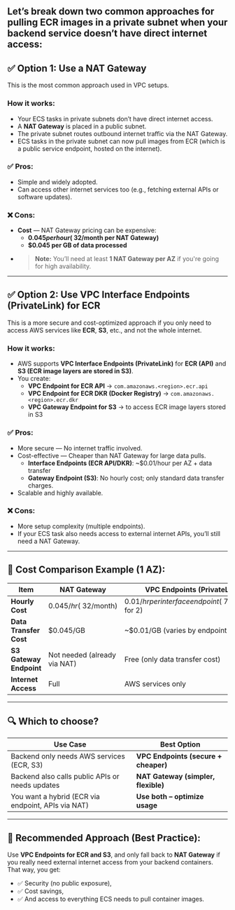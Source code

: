 ## Let’s break down two common approaches for pulling ECR images in a private subnet when your backend service doesn’t have direct internet access:

## ✅ Option 1: Use a NAT Gateway

This is the most common approach used in VPC setups.

### How it works:
- Your ECS tasks in private subnets don’t have direct internet access.
- A **NAT Gateway** is placed in a public subnet.
- The private subnet routes outbound internet traffic via the NAT Gateway.
- ECS tasks in the private subnet can now pull images from ECR (which is a public service endpoint, hosted on the internet).

### ✅ Pros:
- Simple and widely adopted.
- Can access other internet services too (e.g., fetching external APIs or software updates).

### ❌ Cons:
- **Cost** — NAT Gateway pricing can be expensive:
  - **$0.045 per hour (~$32/month per NAT Gateway)**
  - **$0.045 per GB of data processed**
- > **Note:** You’ll need at least **1 NAT Gateway per AZ** if you're going for high availability.

---

## ✅ Option 2: Use VPC Interface Endpoints (PrivateLink) for ECR

This is a more secure and cost-optimized approach if you only need to access AWS services like **ECR**, **S3**, etc., and not the whole internet.

### How it works:
- AWS supports **VPC Interface Endpoints (PrivateLink)** for **ECR (API)** and **S3 (ECR image layers are stored in S3)**.
- You create:
  - **VPC Endpoint for ECR API** → `com.amazonaws.<region>.ecr.api`
  - **VPC Endpoint for ECR DKR (Docker Registry)** → `com.amazonaws.<region>.ecr.dkr`
  - **VPC Gateway Endpoint for S3** → to access ECR image layers stored in S3

### ✅ Pros:
- More secure — No internet traffic involved.
- Cost-effective — Cheaper than NAT Gateway for large data pulls.
  - **Interface Endpoints (ECR API/DKR)**: ~$0.01/hour per AZ + data transfer
  - **Gateway Endpoint (S3)**: No hourly cost; only standard data transfer charges.
- Scalable and highly available.

### ❌ Cons:
- More setup complexity (multiple endpoints).
- If your ECS task also needs access to external internet APIs, you’ll still need a NAT Gateway.

---

## 💸 Cost Comparison Example (1 AZ):

| Item                     | NAT Gateway                          | VPC Endpoints (PrivateLink)                      |
|--------------------------|--------------------------------------|--------------------------------------------------|
| **Hourly Cost**          | $0.045/hr (~$32/month)              | $0.01/hr per interface endpoint (~$7.20/month for 2) |
| **Data Transfer Cost**   | $0.045/GB                           | ~$0.01/GB (varies by endpoint type)              |
| **S3 Gateway Endpoint**  | Not needed (already via NAT)        | Free (only data transfer cost)                   |
| **Internet Access**      | Full                                | AWS services only                               |

---

## 🔍 Which to choose?

| Use Case                                         | Best Option                          |
|--------------------------------------------------|--------------------------------------|
| Backend only needs AWS services (ECR, S3)         | **VPC Endpoints (secure + cheaper)** |
| Backend also calls public APIs or needs updates  | **NAT Gateway (simpler, flexible)**  |
| You want a hybrid (ECR via endpoint, APIs via NAT)| **Use both – optimize usage**        |

---

## 🏁 Recommended Approach (Best Practice):

Use **VPC Endpoints for ECR and S3**, and only fall back to **NAT Gateway** if you really need external internet access from your backend containers. That way, you get:
- ✅ Security (no public exposure),
- ✅ Cost savings,
- ✅ And access to everything ECS needs to pull container images.
